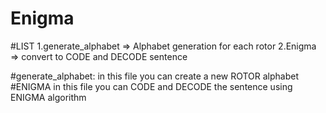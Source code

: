 Enigma
=================================================================================================================
#LIST
1.generate_alphabet => Alphabet generation for each rotor
2.Enigma => convert to CODE and DECODE sentence

#generate_alphabet:
in this file you can create a new ROTOR alphabet
#ENIGMA
in this file you can CODE and DECODE the sentence using ENIGMA algorithm 
